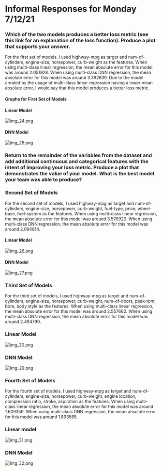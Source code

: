 # Informal Responses for Monday 7/12/21

### Which of the two models produces a better loss metric (see this link for an explanation of the loss function). Produce a plot that supports your answer. 

For the first set of models, I used highway-mpg as target and num-of-cylinders, engine-size, horsepower, curb-weight as the features. When using multi-class linear regression, the mean absolute error for this model was around 2.051928. When using multi-class DNN regression, the mean absolute error for this model was around 3.362609. Due to the model created by the usage of multi-class linear regression having a lower mean absolute error, I would say that this model produces a better loss metric.

#### Graphs for First Set of Models

#### Linear Model

![img_24.png](img_24.png)

#### DNN Model

![img_25.png](img_25.png)

### Return to the remainder of the variables from the dataset and add additional continuous and categorical features with the intent of improving your loss metric. Produce a plot that demonstrates the value of your model. What is the best model your team was able to produce?

### Second Set of Models

For the second set of models, I used highway-mpg as target and num-of-cylinders, engine-size, horsepower, curb-weight, fuel-type, price, wheel-base, fuel-system as the features. When using multi-class linear regression, the mean absolute error for this model was around 3.570920. When using multi-class DNN regression, the mean absolute error for this model was around 2.094814.

#### Linear Model

![img_26.png](img_26.png)

#### DNN Model

![img_27.png](img_27.png)

### Third Set of Models

For the third set of models, I used highway-mpg as target and num-of-cylinders, engine-size, horsepower, curb-weight, num-of-doors, peak-rpm, bore, body style as the features. When using multi-class linear regression, the mean absolute error for this model was around 2.557662. When using multi-class DNN regression, the mean absolute error for this model was around 2.494790.

### Linear Model

![img_30.png](img_30.png)

### DNN Model

![img_29.png](img_29.png)

### Fourth Set of Models

For the fourth set of models, I used highway-mpg as target and num-of-cylinders, engine-size, horsepower, curb-weight, engine location, compression ratio, stroke, aspiration as the features. When using multi-class linear regression, the mean absolute error for this model was around 1.609359. When using multi-class DNN regression, the mean absolute error for this model was around 1.893565.

### Linear model

![img_31.png](img_31.png)

### DNN Model

![img_32.png](img_32.png)




